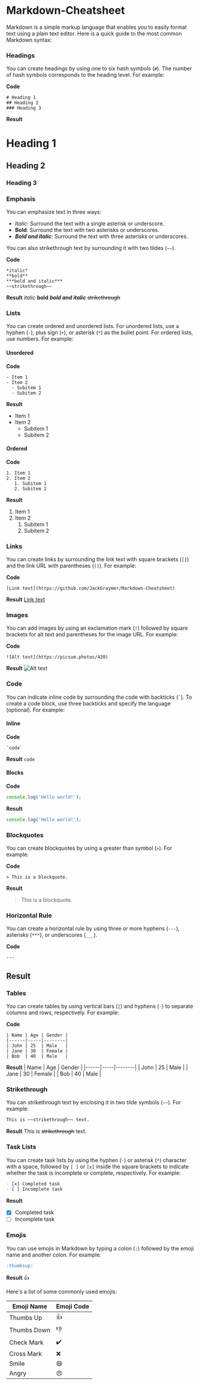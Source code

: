 # Markdown-Cheatsheet

Markdown is a simple markup language that enables you to easily format text using a plain text editor. Here is a quick guide to the most common Markdown syntax:

### Headings

You can create headings by using one to six hash symbols (`#`). The number of hash symbols corresponds to the heading level. For example:

**Code**
```
# Heading 1
## Heading 2
### Heading 3
```

**Result**
# Heading 1
## Heading 2
### Heading 3


### Emphasis

You can emphasize text in three ways:

- *Italic*: Surround the text with a single asterisk or underscore.
- **Bold**: Surround the text with two asterisks or underscores.
- ***Bold and italic***: Surround the text with three asterisks or underscores.

You can also strikethrough text by surrounding it with two tildes (`~~`).

**Code**
```
*italic*
**bold**
***bold and italic***
~~strikethrough~~
```

**Result**
*italic*
**bold**
***bold and italic***
~~strikethrough~~


### Lists

You can create ordered and unordered lists. For unordered lists, use a hyphen (`-`), plus sign (`+`), or asterisk (`*`) as the bullet point. For ordered lists, use numbers. For example:

#### Unordered

**Code**
```
- Item 1
- Item 2
  - Subitem 1
  - Subitem 2
```

**Result**
- Item 1
- Item 2
  - Subitem 1
  - Subitem 2

#### Ordered

**Code**
```
1. Item 1
2. Item 2
   1. Subitem 1
   2. Subitem 2
```

**Result**
1. Item 1
2. Item 2
   1. Subitem 1
   2. Subitem 2


### Links

You can create links by surrounding the link text with square brackets (`[]`) and the link URL with parentheses (`()`). For example:

**Code**
```
[Link text](https://github.com/JackGraymer/Markdown-Cheatsheet)
```

**Result**
[Link text](https://github.com/JackGraymer/Markdown-Cheatsheet)


### Images

You can add images by using an exclamation mark (`!`) followed by square brackets for alt text and parentheses for the image URL. For example:

**Code**
```
![Alt text](https://picsum.photos/420)
```

**Result**
![Alt text](https://picsum.photos/420)


### Code

You can indicate inline code by surrounding the code with backticks (`` ` ``). To create a code block, use three backticks and specify the language (optional). For example:

#### Inline

**Code**
```
`code`
```

**Result**
`code`

#### Blocks

**Code**
````javascript
console.log('Hello world!');
````

**Result**
```javascript
console.log('Hello world!');
```


### Blockquotes

You can create blockquotes by using a greater than symbol (`>`). For example:

**Code**
```
> This is a blockquote.
```

**Result**
> This is a blockquote.


### Horizontal Rule

You can create a horizontal rule by using three or more hyphens (`---`), asterisks (`***`), or underscores (`___`).

**Code**
```
---
```

**Result**
---


### Tables

You can create tables by using vertical bars (`|`) and hyphens (`-`) to separate columns and rows, respectively. For example:

**Code**
```
| Name | Age | Gender |
|------|-----|--------|
| John | 25  | Male   |
| Jane | 30  | Female |
| Bob  | 40  | Male   |
```

**Result**
| Name | Age | Gender |
|------|-----|--------|
| John | 25  | Male   |
| Jane | 30  | Female |
| Bob  | 40  | Male   |

### Strikethrough

You can strikethrough text by enclosing it in two tilde symbols (`~~`). For example:

```md
This is ~~strikethrough~~ text.
```

**Result**
This is ~~strikethrough~~ text.

### Task Lists

You can create task lists by using the hyphen (`-`) or asterisk (`*`) character with a space, followed by `[ ]` or `[x]` inside the square brackets to indicate whether the task is incomplete or complete, respectively. For example:

```md
- [x] Completed task
- [ ] Incomplete task
```

**Result**
- [x] Completed task
- [ ] Incomplete task

### Emojis

You can use emojis in Markdown by typing a colon (`:`) followed by the emoji name and another colon. For example:

```md
:thumbsup:
```

**Result**
:thumbsup:

Here's a list of some commonly used emojis:

| Emoji Name | Emoji Code |
|------------|------------|
| Thumbs Up | :thumbsup: |
| Thumbs Down | :thumbsdown: |
| Check Mark | :heavy_check_mark: |
| Cross Mark | :x: |
| Smile | :smile: |
| Angry | :angry: |


